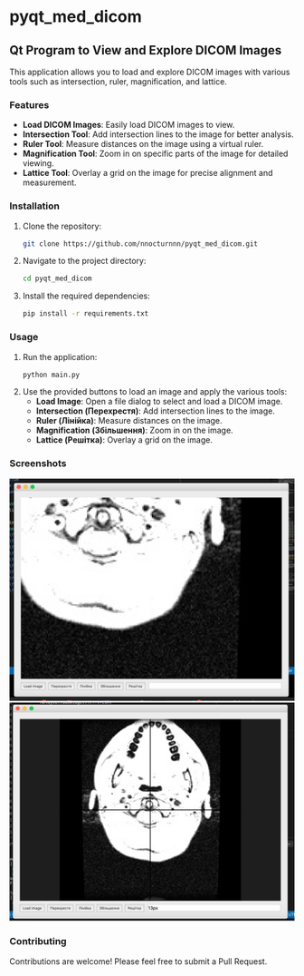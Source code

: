 
# pyqt_med_dicom

## Qt Program to View and Explore DICOM Images

This application allows you to load and explore DICOM images with various tools such as intersection, ruler, magnification, and lattice.

### Features
- **Load DICOM Images**: Easily load DICOM images to view.
- **Intersection Tool**: Add intersection lines to the image for better analysis.
- **Ruler Tool**: Measure distances on the image using a virtual ruler.
- **Magnification Tool**: Zoom in on specific parts of the image for detailed viewing.
- **Lattice Tool**: Overlay a grid on the image for precise alignment and measurement.

### Installation
1. Clone the repository:
   ```sh
   git clone https://github.com/nnocturnnn/pyqt_med_dicom.git
   ```
2. Navigate to the project directory:
   ```sh
   cd pyqt_med_dicom
   ```
3. Install the required dependencies:
   ```sh
   pip install -r requirements.txt
   ```

### Usage
1. Run the application:
   ```sh
   python main.py
   ```
2. Use the provided buttons to load an image and apply the various tools:
   - **Load Image**: Open a file dialog to select and load a DICOM image.
   - **Intersection (Перехрестя)**: Add intersection lines to the image.
   - **Ruler (Лiнiйка)**: Measure distances on the image.
   - **Magnification (Збiльшення)**: Zoom in on the image.
   - **Lattice (Решiтка)**: Overlay a grid on the image.

### Screenshots
![Screenshot 1](screen/screenshot1.png)
![Screenshot 2](screen/screenshot2.png)

### Contributing
Contributions are welcome! Please feel free to submit a Pull Request.

